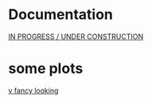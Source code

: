 # Documentation
[IN PROGRESS / UNDER CONSTRUCTION](https://sebolden.github.io/reddit/docs/process_documentation.html)

# some plots
[v fancy looking](https://sebolden.github.io/reddit/docs/forpub.html)
